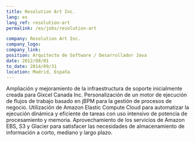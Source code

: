 ```yaml
---
title: Resolution Art Inc.
lang: es
lang_ref: resolution-art
permalink: /es/jobs/resolution-art

company: Resolution Art Inc.
company_logo: 
company_link: 
position: Arquitecto de Software / Desarrollador Java
date: 2012/08/01
to_date: 2014/09/31
location: Madrid, España
---
```

Ampliación y mejoramiento de la infraestructura de soporte inicialmente creada para Gixcel Canada Inc. Personalización de un motor de ejecución de flujos de trabajo basado en jBPM para la gestión de procesos de negocio. Utilización de Amazon Elastic Compute Cloud para automatizar la ejecución dinámica y eficiente de tareas con uso intensivo de potencia de procesamiento y memoria. Aprovechamiento de los servicios de Amazon EBS, S3 y Glacier para satisfacer las necesidades de almacenamiento de información a corto, mediano y largo plazo.
<!--more-->